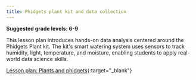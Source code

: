 ```yaml
---
title: Phidgets plant kit and data collection
---
```

<p><b>Suggested grade levels: 6-9</b></p>
<p>This lesson plan introduces hands-on data analysis centered around the Phidgets Plant kit. The kit's smart watering system uses sensors to track humidity, light, temperature, and moisture, enabling students to apply real-world data science skills.</p>

[Lesson plan: Plants and phidgets](Lesson-Plan-Plants-and-Phidgets.pdf){:target="_blank"}